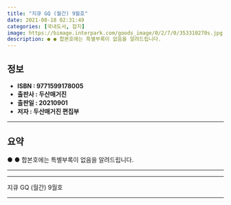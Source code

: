 ```yaml
---
title: "지큐 GQ (월간) 9월호"
date: 2021-08-18 02:31:49
categories: [국내도서, 잡지]
image: https://bimage.interpark.com/goods_image/0/2/7/0/353310270s.jpg
description: ● ● 합본호에는 특별부록이 없음을 알려드립니다.
---
```


## **정보**

- **ISBN : 9771599178005**
- **출판사 : 두산매거진**
- **출판일 : 20210901**
- **저자 : 두산매거진 편집부**

------



## **요약**

●  ● 합본호에는 특별부록이 없음을 알려드립니다.

------



------


지큐 GQ (월간) 9월호 

------


